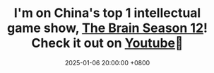 ---
title: >-
    I'm on China's top 1 intellectual game show, <a href="https://en.wikipedia.org/wiki/The_Brain_(game_show)">The Brain Season 12</a>! Check it out on <a href="https://www.youtube.com/@zuiqiangdanao2025">Youtube</a>🙌
date: 2025-01-06 20:00:00 +0800
--- 